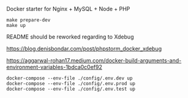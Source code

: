 Docker starter for Nginx + MySQL + Node + PHP

```
make prepare-dev
make up
```

README should be reworked regarding to Xdebug

https://blog.denisbondar.com/post/phpstorm_docker_xdebug

https://aggarwal-rohan17.medium.com/docker-build-arguments-and-environment-variables-1bdca0c0ef92


```
docker-compose --env-file ./config/.env.dev up 
docker-compose --env-file ./config/.env.prod up 
docker-compose --env-file ./config/.env.test up
```
